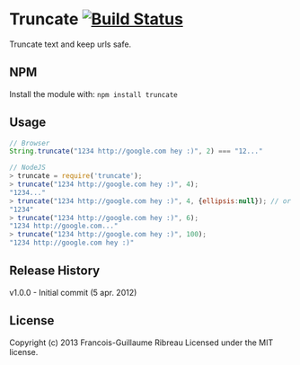 Truncate [![Build Status](https://drone.io/github.com/FGRibreau/node-truncate/status.png)](https://drone.io/github.com/FGRibreau/node-truncate/latest)
==================

Truncate text and keep urls safe.

## NPM
Install the module with: `npm install truncate`

## Usage

```javascript
// Browser
String.truncate("1234 http://google.com hey :)", 2) === "12..."
```

```javascript
// NodeJS
> truncate = require('truncate');
> truncate("1234 http://google.com hey :)", 4);
"1234..."
> truncate("1234 http://google.com hey :)", 4, {ellipsis:null}); // or ellipsis:''
"1234"
> truncate("1234 http://google.com hey :)", 6);
"1234 http://google.com..."
> truncate("1234 http://google.com hey :)", 100);
"1234 http://google.com hey :)"
```

## Release History
v1.0.0 - Initial commit (5 apr. 2012)

## License
Copyright (c) 2013 Francois-Guillaume Ribreau
Licensed under the MIT license.
